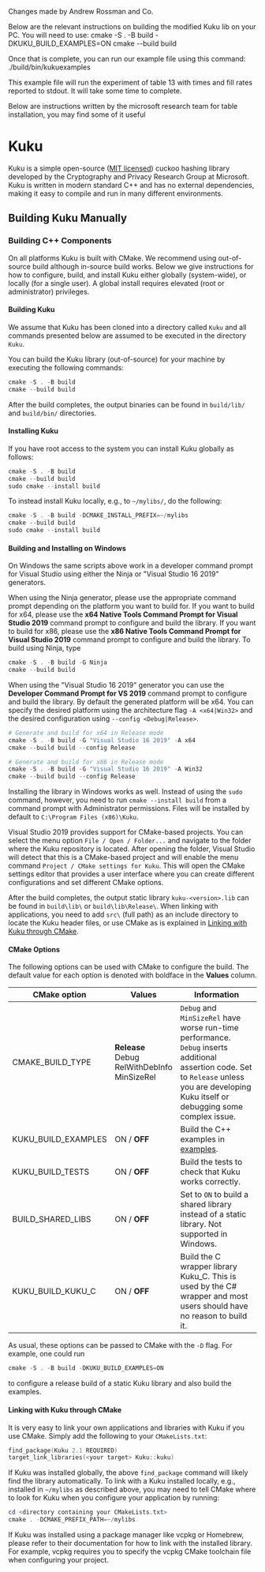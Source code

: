 Changes made by Andrew Rossman and Co.

Below are the relevant instructions on building the modified Kuku lib on your PC. You will need to use:
cmake -S . -B build -DKUKU_BUILD_EXAMPLES=ON
cmake --build build

Once that is complete, you can run our example file using this command:
./build/bin/kukuexamples

This example file will run the experiment of table 13 with times and fill rates reported to stdout. It will take some time to complete. 

Below are instructions written by the microsoft research team for table installation, you may find some of it useful

# Kuku

Kuku is a simple open-source ([MIT licensed](LICENSE)) cuckoo hashing library developed by the Cryptography and Privacy Research Group at Microsoft.
Kuku is written in modern standard C++ and has no external dependencies, making it easy to compile and run in many different environments.

## Building Kuku Manually

### Building C++ Components

On all platforms Kuku is built with CMake.
We recommend using out-of-source build although in-source build works.
Below we give instructions for how to configure, build, and install Kuku either globally (system-wide), or locally (for a single user).
A global install requires elevated (root or administrator) privileges.

#### Building Kuku

We assume that Kuku has been cloned into a directory called `Kuku` and all commands presented below are assumed to be executed in the directory `Kuku`.

You can build the Kuku library (out-of-source) for your machine by executing the following commands:

```PowerShell
cmake -S . -B build
cmake --build build
```

After the build completes, the output binaries can be found in `build/lib/` and `build/bin/` directories.

#### Installing Kuku

If you have root access to the system you can install Kuku globally as follows:

```PowerShell
cmake -S . -B build
cmake --build build
sudo cmake --install build
```

To instead install Kuku locally, e.g., to `~/mylibs/`, do the following:

```PowerShell
cmake -S . -B build -DCMAKE_INSTALL_PREFIX=~/mylibs
cmake --build build
sudo cmake --install build
```

#### Building and Installing on Windows

On Windows the same scripts above work in a developer command prompt for Visual Studio using either the Ninja or "Visual Studio 16 2019" generators.

When using the Ninja generator, please use the appropriate command prompt depending on the platform you want to build for. If you want to build for x64, please use the **x64 Native Tools Command Prompt for Visual Studio 2019** command prompt to configure and build the library. If you want to build for x86, please use the **x86 Native Tools Command Prompt for Visual Studio 2019** command prompt to configure and build the library. To build using Ninja, type

```PowerShell
cmake -S . -B build -G Ninja
cmake --build build
```

When using the "Visual Studio 16 2019" generator you can use the **Developer Command Prompt for VS 2019** command prompt to configure and build the library. By default the generated platform will be x64. You can specify the desired platform using the architecture flag `-A <x64|Win32>` and the desired configuration using `--config <Debug|Release>`.

```PowerShell
# Generate and build for x64 in Release mode
cmake -S . -B build -G "Visual Studio 16 2019" -A x64
cmake --build build --config Release
```
```PowerShell
# Generate and build for x86 in Release mode
cmake -S . -B build -G "Visual Studio 16 2019" -A Win32
cmake --build build --config Release
```

Installing the library in Windows works as well. Instead of using the `sudo` command, however, you need to run `cmake --install build` from a command prompt with Administrator permissions. Files will be installed by default to `C:\Program Files (x86)\Kuku`.

Visual Studio 2019 provides support for CMake-based projects. You can select the menu option `File / Open / Folder...` and navigate to the folder where the Kuku repository is located. After opening the folder, Visual Studio will detect that this is a CMake-based project and will enable the menu command `Project / CMake settings for Kuku`. This will open the CMake settings editor that provides a user interface where you can create different configurations and set different CMake options.

After the build completes, the output static library `kuku-<version>.lib` can be found in `build\lib\` or `build\lib\Release\`.
When linking with applications, you need to add `src\` (full path) as an include directory to locate the Kuku header files, or use CMake as is explained in [Linking with Kuku through CMake](#linking-with-kuku-through-cmake).

#### CMake Options

The following options can be used with CMake to configure the build. The default value for each option is denoted with boldface in the **Values** column.

| CMake option        | Values                                                       | Information                                                                                                                                                                                            |
| ------------------- | ------------------------------------------------------------ | ------------------------------------------------------------------------------------------------------------------------------------------------------------------------------------------------------ |
| CMAKE_BUILD_TYPE    | **Release**</br>Debug</br>RelWithDebInfo</br>MinSizeRel</br> | `Debug` and `MinSizeRel` have worse run-time performance. `Debug` inserts additional assertion code. Set to `Release` unless you are developing Kuku itself or debugging some complex issue. |
| KUKU_BUILD_EXAMPLES | ON / **OFF**                                                 | Build the C++ examples in [examples](examples).                                                                                                                                          |
| KUKU_BUILD_TESTS    | ON / **OFF**                                                 | Build the tests to check that Kuku works correctly.                                                                                                                                          |
| BUILD_SHARED_LIBS   | ON / **OFF**                                                 | Set to `ON` to build a shared library instead of a static library. Not supported in Windows.                                                                                                           |
| KUKU_BUILD_KUKU_C   | ON / **OFF**                                                 | Build the C wrapper library Kuku_C. This is used by the C# wrapper and most users should have no reason to build it.                                                                                   |

As usual, these options can be passed to CMake with the `-D` flag.
For example, one could run
```PowerShell
cmake -S . -B build -DKUKU_BUILD_EXAMPLES=ON
```
to configure a release build of a static Kuku library and also build the examples.

#### Linking with Kuku through CMake

It is very easy to link your own applications and libraries with Kuku if you use CMake.
Simply add the following to your `CMakeLists.txt`:

```PowerShell
find_package(Kuku 2.1 REQUIRED)
target_link_libraries(<your target> Kuku::kuku)
```

If Kuku was installed globally, the above `find_package` command will likely find the library automatically.
To link with a Kuku installed locally, e.g., installed in `~/mylibs` as described above, you may need to tell CMake where to look for Kuku when you configure your application by running:

```PowerShell
cd <directory containing your CMakeLists.txt>
cmake . -DCMAKE_PREFIX_PATH=~/mylibs
```

If Kuku was installed using a package manager like vcpkg or Homebrew, please refer to their documentation for how to link with the installed library. For example, vcpkg requires you to specify the vcpkg CMake toolchain file when configuring your project.

